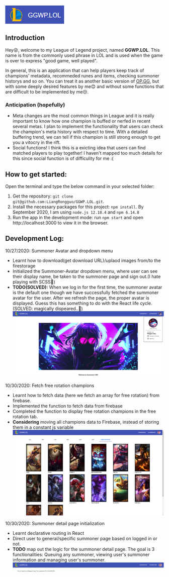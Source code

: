 ![title_logo](https://github.com/LiangRongguo/GGWP.LOL/blob/master/readme_resource/title.png)

## Introduction
Hey😜, welcome to my League of Legend project, named **GGWP.LOL**. This name is from the commonly used phrase in LOL and is used when the game is over to express "good game, well played".

In general, this is an application that can help players keep track of champions' metadata, recommeded runes and items, checking summoner historys and so on. You can treat it as another basic version of [OP.GG](https://na.op.gg/), but with some deeply desired features by me😊 and without some functions that are difficult to be implemented by me😒.

### Anticipation (hopefully)
- Meta changes are the most common things in League and it is really important to know how one champion is buffed or nerfed in recent several metas. I plan to implement the functionality that users can check the champion's meta history with respect to time. With a detailed buffering trend, we can tell if this champion is still strong enough to get you a vitocry in the rift.
- Social functions! I think this is a exicting idea that users can find matched players to play together! I haven't mapped too much details for this since social function is of difficulity for me :(

## How to get started:
Open the terminal and type the below command in your selected folder:
1. Get the repository:
`git clone git@github.com:LiangRongguo/GGWP.LOL.git`.
2. Install the necessary packages for this project:
`npm install`.
By September 2020, I am using `node.js 12.18.4` and `npm 6.14.8`
3. Run the app in the development mode: run `npm start` and open http://localhost:3000 to view it in the browser.


## Development Log:
10/27/2020: Summoner Avatar and dropdown menu
- Learnt how to download(get download URL)/uplaod images from/to the firestorage
- Initialized the Summoner-Avatar dropdown menu, where user can see their display name, be taken to the summoner page and sign out.(I hate playing with SCSS🤣)
- **TODO(SOLVED):** When we log in for the first time, the summoner avatar is the default one though we have successfully fetched the summoner avatar for the user. After we refresh the page, the proper avatar is displayed. Guess this has something to do with the React life cycle. (SOLVED: magically dispeared..🤣)
 ![image1](https://github.com/LiangRongguo/GGWP.LOL/blob/master/readme_resource/20201027_update.png) 
 
 10/30/2020: Fetch free rotation champions
 - Learnt how to fetch data (here we fetch an array for free rotation) from firebase.
 - Implemented the function to fetch data from firebase
 - Completed the function to display free rotation champions in the free rotation tab.
 - **Considering** moving all champions data to Firebase, instead of storing them in a constant js variable
  ![image1](https://github.com/LiangRongguo/GGWP.LOL/blob/master/readme_resource/20201030_update.png) 

10/30/2020: Summoner detail page initialization
- Learnt declarative routing in React
- Direct user to general/specific summoner page based on logged in or not.
- **TODO** map out the logic for the summoner detail page. The goal is 3 functionalities: Queuing any summoner, viewing user's summoner information and managing user's summoner.
  ![image1](https://github.com/LiangRongguo/GGWP.LOL/blob/master/readme_resource/20201030_update1.png) 

